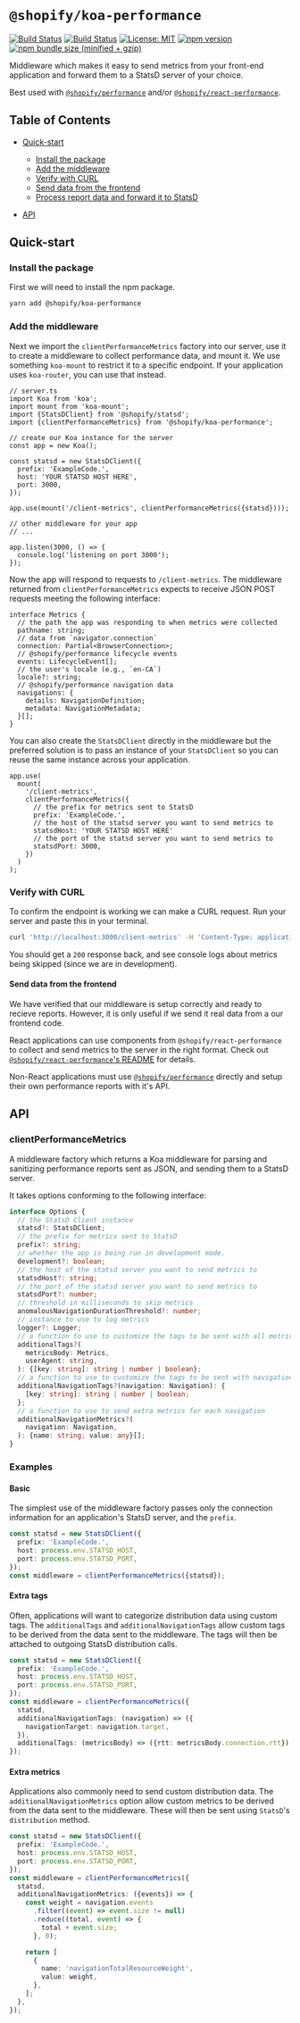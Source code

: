 # `@shopify/koa-performance`

[![Build Status](https://github.com/Shopify/quilt/workflows/Node-CI/badge.svg?branch=main)](https://github.com/Shopify/quilt/actions?query=workflow%3ANode-CI)
[![Build Status](https://github.com/Shopify/quilt/workflows/Ruby-CI/badge.svg?branch=main)](https://github.com/Shopify/quilt/actions?query=workflow%3ARuby-CI)
[![License: MIT](https://img.shields.io/badge/License-MIT-green.svg)](LICENSE.md) [![npm version](https://badge.fury.io/js/%40shopify%2Fkoa-performance.svg)](https://badge.fury.io/js/%40shopify%2Fkoa-performance.svg) [![npm bundle size (minified + gzip)](https://img.shields.io/bundlephobia/minzip/@shopify/koa-performance.svg)](https://img.shields.io/bundlephobia/minzip/@shopify/koa-performance.svg)

Middleware which makes it easy to send metrics from your front-end application and forward them to a StatsD server of your choice.

Best used with [`@shopify/performance`](https://www.npmjs.com/package/@shopify/performance) and/or [`@shopify/react-performance`](https://www.npmjs.com/package/@shopify/react-performance).

## Table of Contents

- [Quick-start](#quick-start)

  - [Install the package](#install-the-package)
  - [Add the middleware](#add-the-middleware)
  - [Verify with CURL](#verify-with-curl)
  - [Send data from the frontend](#send-data-from-the-frontend)
  - [Process report data and forward it to StatsD](#process-report-data-and-forward-it-to-statsd)

- [API](#api)

## Quick-start

### Install the package

First we will need to install the npm package.

```bash
yarn add @shopify/koa-performance
```

### Add the middleware

Next we import the `clientPerformanceMetrics` factory into our server, use it to create a middleware to collect performance data, and mount it. We use something `koa-mount` to restrict it to a specific endpoint. If your application uses `koa-router`, you can use that instead.

```tsx
// server.ts
import Koa from 'koa';
import mount from 'koa-mount';
import {StatsDClient} from '@shopify/statsd';
import {clientPerformanceMetrics} from '@shopify/koa-performance';

// create our Koa instance for the server
const app = new Koa();

const statsd = new StatsDClient({
  prefix: 'ExampleCode.',
  host: 'YOUR STATSD HOST HERE',
  port: 3000,
});

app.use(mount('/client-metrics', clientPerformanceMetrics({statsd})));

// other middleware for your app
// ...

app.listen(3000, () => {
  console.log('listening on port 3000');
});
```

Now the app will respond to requests to `/client-metrics`. The middleware returned from `clientPerformanceMetrics` expects to receive JSON POST requests meeting the following interface:

```tsx
interface Metrics {
  // the path the app was responding to when metrics were collected
  pathname: string;
  // data from `navigator.connection`
  connection: Partial<BrowserConnection>;
  // @shopify/performance lifecycle events
  events: LifecycleEvent[];
  // the user's locale (e.g., `en-CA`)
  locale?: string;
  // @shopify/performance navigation data
  navigations: {
    details: NavigationDefinition;
    metadata: NavigationMetadata;
  }[];
}
```

You can also create the `StatsDClient` directly in the middleware but the preferred solution is to pass an instance of your `StatsDClient` so you can reuse the same instance across your application.

```
app.use(
  mount(
    '/client-metrics',
    clientPerformanceMetrics({
      // the prefix for metrics sent to StatsD
      prefix: 'ExampleCode.',
      // the host of the statsd server you want to send metrics to
      statsdHost: 'YOUR STATSD HOST HERE'
      // the port of the statsd server you want to send metrics to
      statsdPort: 3000,
    })
  )
);
```

### Verify with CURL

To confirm the endpoint is working we can make a CURL request. Run your server and paste this in your terminal.

```bash
curl 'http://localhost:3000/client-metrics' -H 'Content-Type: application/json' --data-binary '{"connection":{"onchange":null,"effectiveType":"4g","rtt":100,"downlink":1.75,"saveData":false},"events":[{"type":"ttfb","start":5631.300000008196,"duration":0},{"type":"ttfp","start":5895.370000012917,"duration":0},{"type":"ttfcp","start":5895.370000012917,"duration":0},{"type":"dcl","start":9874.819999997271,"duration":0},{"type":"load","start":10426.089999993565,"duration":0}],"navigations":[],"pathname":"/some-path"}' --compressed
```

You should get a `200` response back, and see console logs about metrics being skipped (since we are in development).

#### Send data from the frontend

We have verified that our middleware is setup correctly and ready to recieve reports. However, it is only useful if we send it real data from a our frontend code.

React applications can use components from `@shopify/react-performance` to collect and send metrics to the server in the right format. Check out [`@shopify/react-performance`'s README](../react-performance/README.md) for details.

Non-React applications must use [`@shopify/performance`](../performance/README.md) directly and setup their own performance reports with it's API.

## API

### clientPerformanceMetrics

A middleware factory which returns a Koa middleware for parsing and sanitizing performance reports sent as JSON, and sending them to a StatsD server.

It takes options conforming to the following interface:

```ts
interface Options {
  // the StatsD Client instance
  statsd?: StatsDClient;
  // the prefix for metrics sent to StatsD
  prefix?: string;
  // whether the app is being run in development mode.
  development?: boolean;
  // the host of the statsd server you want to send metrics to
  statsdHost?: string;
  // the port of the statsd server you want to send metrics to
  statsdPort?: number;
  // threshold in milliseconds to skip metrics
  anomalousNavigationDurationThreshold?: number;
  // instance to use to log metrics
  logger?: Logger;
  // a function to use to customize the tags to be sent with all metrics
  additionalTags?(
    metricsBody: Metrics,
    userAgent: string,
  ): {[key: string]: string | number | boolean};
  // a function to use to customize the tags to be sent with navigation metrics
  additionalNavigationTags?(navigation: Navigation): {
    [key: string]: string | number | boolean;
  };
  // a function to use to send extra metrics for each navigation
  additionalNavigationMetrics?(
    navigation: Navigation,
  ): {name: string; value: any}[];
}
```

### Examples

#### Basic

The simplest use of the middleware factory passes only the connection information for an application's StatsD server, and the `prefix`.

```ts
const statsd = new StatsDClient({
  prefix: 'ExampleCode.',
  host: process.env.STATSD_HOST,
  port: process.env.STATSD_PORT,
});
const middleware = clientPerformanceMetrics({statsd});
```

#### Extra tags

Often, applications will want to categorize distribution data using custom tags. The `additionalTags` and `additionalNavigationTags` allow custom tags to be derived from the data sent to the middleware. The tags will then be attached to outgoing StatsD distribution calls.

```ts
const statsd = new StatsDClient({
  prefix: 'ExampleCode.',
  host: process.env.STATSD_HOST,
  port: process.env.STATSD_PORT,
});
const middleware = clientPerformanceMetrics({
  statsd,
  additionalNavigationTags: (navigation) => ({
    navigationTarget: navigation.target,
  }),
  additionalTags: (metricsBody) => ({rtt: metricsBody.connection.rtt}),
});
```

#### Extra metrics

Applications also commonly need to send custom distribution data. The `additionalNavigationMetrics` option allow custom metrics to be derived from the data sent to the middleware. These will then be sent using `StatsD`'s `distribution` method.

```ts
const statsd = new StatsDClient({
  prefix: 'ExampleCode.',
  host: process.env.STATSD_HOST,
  port: process.env.STATSD_PORT,
});
const middleware = clientPerformanceMetrics({
  statsd,
  additionalNavigationMetrics: ({events}) => {
    const weight = navigation.events
      .filter((event) => event.size != null)
      .reduce((total, event) => {
        total + event.size;
      }, 0);

    return [
      {
        name: 'navigationTotalResourceWeight',
        value: weight,
      },
    ];
  },
});
```
